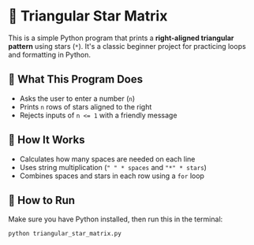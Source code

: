 # 🔺 Triangular Star Matrix

This is a simple Python program that prints a **right-aligned triangular pattern** using stars (`*`). It's a classic beginner project for practicing loops and formatting in Python.

## 📌 What This Program Does

- Asks the user to enter a number (`n`)
- Prints `n` rows of stars aligned to the right
- Rejects inputs of `n <= 1` with a friendly message

## 🧪 How It Works

- Calculates how many spaces are needed on each line
- Uses string multiplication (`" " * spaces` and `"*" * stars`)
- Combines spaces and stars in each row using a `for` loop

## 🚀 How to Run

Make sure you have Python installed, then run this in the terminal:

```bash
python triangular_star_matrix.py
